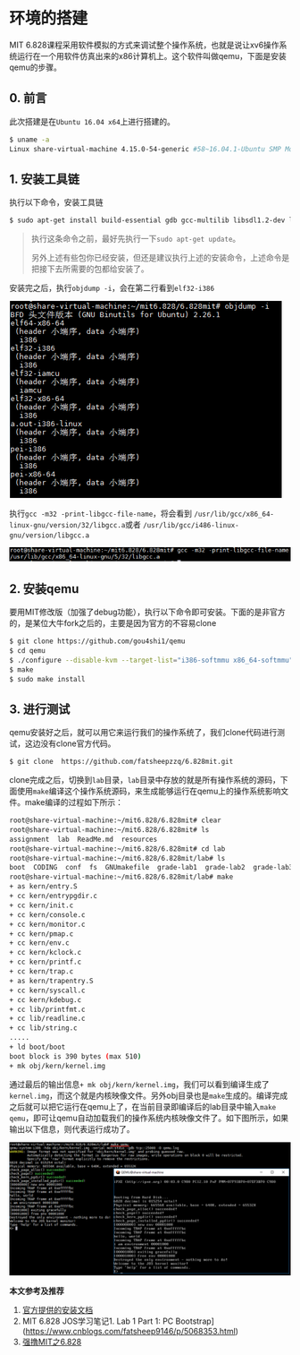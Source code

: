# 环境的搭建 

MIT 6.828课程采用软件模拟的方式来调试整个操作系统，也就是说让xv6操作系统运行在一个用软件仿真出来的x86计算机上。这个软件叫做qemu，下面是安装qemu的步骤。

## 0. 前言

此次搭建是在`Ubuntu 16.04 x64`上进行搭建的。

```bash
$ uname -a
Linux share-virtual-machine 4.15.0-54-generic #58~16.04.1-Ubuntu SMP Mon Jun 24 13:21:41 UTC 2019 x86_64 x86_64 x86_64 GNU/Linux
```

## 1. 安装工具链

执行以下命令，安装工具链

```bash
$ sudo apt-get install build-essential gdb gcc-multilib libsdl1.2-dev libtool-bin libglib2.0-dev libz-dev libpixman-1-dev
```

>  执行这条命令之前，最好先执行一下`sudo apt-get update`。
>
> 另外上述有些包你已经安装，但还是建议执行上述的安装命令，上述命令是把接下去所需要的包都给安装了。

安装完之后，执行`objdump -i`，会在第二行看到`elf32-i386`

![](./image/install0.jpg)

执行`gcc -m32 -print-libgcc-file-name`，将会看到 `/usr/lib/gcc/x86_64-linux-gnu/version/32/libgcc.a`或者 `/usr/lib/gcc/i486-linux-gnu/version/libgcc.a`

![](./image/install1.jpg)

## 2. 安装qemu

要用MIT修改版（加强了debug功能），执行以下命令即可安装。下面的是非官方的，是某位大牛fork之后的，主要是因为官方的不容易clone

```bash
$ git clone https://github.com/gou4shi1/qemu
$ cd qemu
$ ./configure --disable-kvm --target-list="i386-softmmu x86_64-softmmu"
$ make
$ sudo make install
```

## 3. 进行测试

qemu安装好之后，就可以用它来运行我们的操作系统了，我们clone代码进行测试，这边没有clone官方代码。

```bash
$ git clone  https://github.com/fatsheepzzq/6.828mit.git
```

clone完成之后，切换到`lab`目录，`lab`目录中存放的就是所有操作系统的源码，下面使用`make`编译这个操作系统源码，来生成能够运行在qemu上的操作系统影响文件。make编译的过程如下所示：

```bash
root@share-virtual-machine:~/mit6.828/6.828mit# clear
root@share-virtual-machine:~/mit6.828/6.828mit# ls
assignment  lab  ReadMe.md  resources
root@share-virtual-machine:~/mit6.828/6.828mit# cd lab
root@share-virtual-machine:~/mit6.828/6.828mit/lab# ls
boot  CODING  conf  fs  GNUmakefile  grade-lab1  grade-lab2  grade-lab3  gradelib.py  handin-prep  inc  init.d  init.s  kern  lib  mergedep.pl  user
root@share-virtual-machine:~/mit6.828/6.828mit/lab# make
+ as kern/entry.S
+ cc kern/entrypgdir.c
+ cc kern/init.c
+ cc kern/console.c
+ cc kern/monitor.c
+ cc kern/pmap.c
+ cc kern/env.c
+ cc kern/kclock.c
+ cc kern/printf.c
+ cc kern/trap.c
+ as kern/trapentry.S
+ cc kern/syscall.c
+ cc kern/kdebug.c
+ cc lib/printfmt.c
+ cc lib/readline.c
+ cc lib/string.c
.....
+ ld boot/boot
boot block is 390 bytes (max 510)
+ mk obj/kern/kernel.img
```

通过最后的输出信息`+ mk obj/kern/kernel.img`，我们可以看到编译生成了`kernel.img`，而这个就是内核映像文件。另外obj目录也是`make`生成的。编译完成之后就可以把它运行在qemu上了，在当前目录即编译后的lab目录中输入`make qemu`，即可让qemu自动加载我们的操作系统内核映像文件了。如下图所示，如果输出以下信息，则代表运行成功了。

![](./image/make_qemu.jpg)





**本文参考及推荐**

1. [官方提供的安装文档](https://pdos.csail.mit.edu/6.828/2018/tools.html)
2. MIT 6.828 JOS学习笔记1. Lab 1 Part 1: PC Bootstrap](https://www.cnblogs.com/fatsheep9146/p/5068353.html)
3. [强撸MIT之6.828](https://goushi.me/mit-6-828/#Overview)













